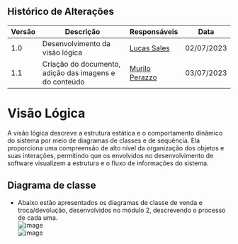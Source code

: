 ## Histórico de Alterações

| Versão | Descrição                                              | Responsáveis                                   | Data       |
| ------ | ------------------------------------------------------ | ---------------------------------------------- | ---------- |
| 1.0    | Desenvolvimento da visão lógica                        | [Lucas Sales](https://github.com/lux-sales)    | 02/07/2023 |
| 1.1    | Criação do documento, adição das imagens e do conteúdo | [Murilo Perazzo](https://github.com/murilopbs) | 03/07/2023 |

# Visão Lógica

A visão lógica descreve a estrutura estática e o comportamento dinâmico do sistema por meio de diagramas de classes e de sequência. Ela proporciona uma compreensão de alto nível da organização dos objetos e suas interações, permitindo que os envolvidos no desenvolvimento de software visualizem a estrutura e o fluxo de informações do sistema.

## Diagrama de classe

- Abaixo estão apresentados os diagramas de classe de venda e troca/devolução, desenvolvidos no módulo 2, descrevendo o processo de cada uma.
  <br>![image](ArquiteturaReutilizacao/imagens/diagramaclasse.jpg)
  <br>![image](ArquiteturaReutilizacao/imagens/daigramaclass.jpg)
